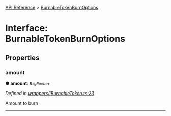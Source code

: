 [API Reference](../README.md) > [BurnableTokenBurnOptions](../interfaces/BurnableTokenBurnOptions.md)



# Interface: BurnableTokenBurnOptions


## Properties
<a id="amount"></a>

###  amount

**●  amount**:  *`BigNumber`* 

*Defined in [wrappers/iBurnableToken.ts:23](https://github.com/daostack/arc.js/blob/f343aa24/lib/wrappers/iBurnableToken.ts#L23)*



Amount to burn




___


